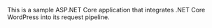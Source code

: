 This is a sample ASP.NET Core application that integrates .NET Core WordPress into its request pipeline.

